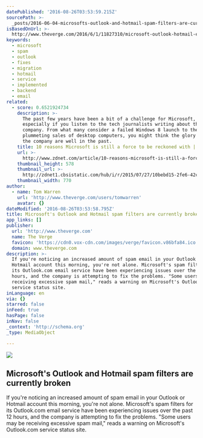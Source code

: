 ```yaml
---
datePublished: '2016-08-26T03:53:59.215Z'
sourcePath: >-
  _posts/2016-06-04-microsofts-outlook-and-hotmail-spam-filters-are-currently-b.md
isBasedOnUrl: >-
  http://www.theverge.com/2016/6/1/11827310/microsoft-outlook-hotmail-email-spam-june-2016
keywords:
  - microsoft
  - spam
  - outlook
  - fixes
  - migration
  - hotmail
  - service
  - implemented
  - backend
  - email
related:
  - score: 0.6521924734
    description: >-
      The past few years have been a bit of a challenge for Microsoft,
      especially if you listen to the tech journalists writing about the
      company. From what many consider a failed Windows 8 launch to the
      plummeting sales of desktop computers, you might think the glory days for
      the company are well in the past.
    title: 10 reasons Microsoft is still a force to be reckoned with | ZDNet
    url: >-
      http://www.zdnet.com/article/10-reasons-microsoft-is-still-a-force-to-be-reckoned-with/
    thumbnail_height: 578
    thumbnail_url: >-
      http://zdnet1.cbsistatic.com/hub/i/r/2015/07/27/10bebd15-2fe6-42c4-b0e9-0ae09569b1fd/thumbnail/770x578/052c4964cea52bf98c4007803f96904a/cortana-and-master-chief.gif
    thumbnail_width: 770
author:
  - name: Tom Warren
    url: 'http://www.theverge.com/users/tomwarren'
    avatar: {}
dateModified: '2016-08-26T03:53:58.795Z'
title: Microsoft's Outlook and Hotmail spam filters are currently broken
app_links: []
publisher:
  url: 'http://www.theverge.com'
  name: The Verge
  favicon: 'https://cdn0.vox-cdn.com/images/verge/favicon.v86bfa84.ico'
  domain: www.theverge.com
description: >-
  If you're noticing an increased amount of spam email in your Outlook or
  Hotmail account this morning, you're not alone. Microsoft's spam filters for
  its Outlook.com email service have been experiencing issues over the past 12
  hours, and the company is attempting to fix the problems. "Some users may be
  receiving excessive spam mail," reads a warning on Microsoft's Outlook.com
  service status site.
inLanguage: en
via: {}
starred: false
inFeed: true
hasPage: false
inNav: false
_context: 'http://schema.org'
_type: MediaObject

---
```

<article style=""><img src="https://s3-us-west-2.amazonaws.com/the-grid-img/p/decaa3b66fb9bec4c683ac289e81b38e3bf9cd09.jpg" /><h1>Microsoft's Outlook and Hotmail spam filters are currently broken</h1><p>If you're noticing an increased amount of spam email in your Outlook or Hotmail account this morning, you're not alone. Microsoft's spam filters for its Outlook.com email service have been experiencing issues over the past 12 hours, and the company is attempting to fix the problems. "Some users may be receiving excessive spam mail," reads a warning on Microsoft's Outlook.com service status site.</p></article>